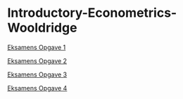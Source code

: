 # Introductory-Econometrics-Wooldridge

[Eksamens Opgave 1](http://htmlpreview.github.io/?https://github.com/LarsHernandez/Introductory-Econometrics-Wooldridge/blob/master/html/eksamens_opgave_1.html)

[Eksamens Opgave 2](http://htmlpreview.github.io/?https://github.com/LarsHernandez/Introductory-Econometrics-Wooldridge/blob/master/html/eksamens_opgave_2.html)

[Eksamens Opgave 3](http://htmlpreview.github.io/?https://github.com/LarsHernandez/Introductory-Econometrics-Wooldridge/blob/master/html/eksamens_opgave_3.html)

[Eksamens Opgave 4](http://htmlpreview.github.io/?https://github.com/LarsHernandez/Introductory-Econometrics-Wooldridge/blob/master/html/eksamens_opgave_4.html)
